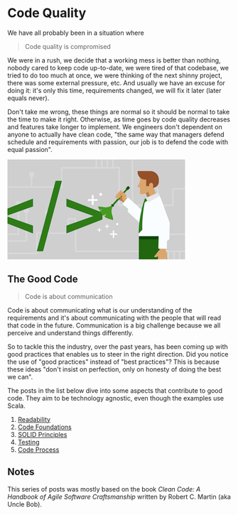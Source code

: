 # Code Quality

We have all probably been in a situation where

> Code quality is compromised

We were in a rush, we decide that a working mess is better than nothing, nobody cared to keep code up-to-date, we were tired of that codebase, we tried to do too much at once, we were thinking of the next shinny project, there was some external pressure, etc. And usually we have an excuse for doing it: it's only this time, requirements changed, we will fix it later (later equals never).

Don't take me wrong, these things are normal so it should be normal to take the time to make it right. Otherwise, as time goes by code quality decreases and features take longer to implement. We engineers don't dependent on anyone to actually have clean code, "the same way that managers defend schedule and requirements with passion, our job is to defend the code with equal passion".

![Clean Code](/images/cleancode.jpg)

## The Good Code

> Code is about communication

Code is about communicating what is our understanding of the requirements and it's about communicating with the people that will read that code in the future. Communication is a big challenge because we all perceive and understand things differently.

So to tackle this the industry, over the past years, has been coming up with good practices that enables us to steer in the right direction. Did you notice the use of "good practices" instead of "best practices"? This is because these ideas "don't insist on perfection, only on honesty of doing the best we can".

The posts in the list below dive into some aspects that contribute to good code. They aim to be technology agnostic, even though the examples use Scala.

1. [Readability](./readability.md)
1. [Code Foundations](./foundations.md)
1. [SOLID Principles](./solid.md)
1. [Testing](./testing.md)
1. [Code Process](./process.md)

## Notes

This series of posts was mostly based on the book _Clean Code: A Handbook of Agile Software Craftsmanship_ written by Robert C. Martin (aka Uncle Bob).
